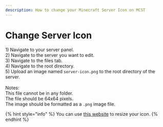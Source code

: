 ```yaml
---
description: How to change your Minecraft Server Icon on MCST
---
```


# Change Server Icon

1\) Navigate to your server panel.\
2\) Navigate to the server you want to edit.\
3\) Navigate to the files tab.\
4\) Navigate to the root directory.\
5\) Upload an image named `server-icon.png` to the root directory of the server.\
\
Notes: \
This file cannot be in any folder. \
The file should be 64x64 pixels. \
The image should be formatted as a `.png` image file.

{% hint style="info" %}
You can use [this website](https://www.resizepixel.com/) to resize your icon.
{% endhint %}
